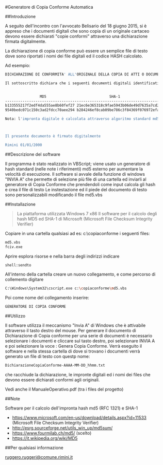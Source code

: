 #Generatore di Copia Conforme Automatica

##Introduzione

A seguito dell'incontro con l'avvocato Belisario del 18 giugno 2015, si è appreso che i documenti digitali che sono copia di un originale cartaceo devono essere dichiarati "copie conformi" attraverso una dichiarazione firmata digitalmente.

La dichiarazione di copia conforme può essere un semplice file di testo dove sono riportati i nomi dei  file digitali ed il codice HASH calcolato.

Ad esempio:

```sh
DICHIARAZIONE DI CONFORMITA' ALL'ORIGINALE DELLA COPIA DI ATTI O DOCUMENTI 

Il sottoscritto dichiara che i seguenti documenti digitali identificati da nome del file ed impronta digitale (hash) sono conformi agli originali.

	
                MD5                             SHA-1                    
-------------------------------------------------------------------------
b133555217f2edf4da555ae8b60fef27 21ec6e365318c9fae5943b06de49d7635a7cd2e2 a.pdf
9540bedc071c150c3ad2fdcc70aee294 b284246ef8cab09be786c3f84369f076972efa22 b.pdf

Nota: l'impronta digitale è calcolata attraverso algoritmo standard md5 (RFC 1321) e SHA-1 



Il presente documento è firmato digitalmente

Rimini 01/01/2000
```


##Descrizione del software

Il programma è stato realizzato in VBScript; viene usato un generatore di hash standard (nelle note i riferimenti) md5 esterno per aumentare la velocità di esecuzione.
Il software si avvale della funzione di windows "INVIA A" che permette di selezione più file di una cartella ed inviarli al generatore di Copia Conforme che prendendoli come input calcola gli hash e crea il file di testo 
Le instestazione ed il piede del documento di testo sono personalizzabili modificando il file md5.vbs

##Installazione

> La piattaforma utilizzata Windows 7 x86
> Il software per il calcolo degli hash MD5 ed SHA-1 di Microsoft (Microsoft File Checksum Integrity Verifier)

Copiare in una cartella qualsiasi ad es: c:\copiaconforme i seguenti files:

```sh
md5.vbs
fciv.exe
```

Aprire esplora risorse e nella barra degli indirizzi indicare 

```sh
shell:sendto
```

All'interno della cartella creare un nuovo collegamento, e come percorso di collemento digitare
```sh
C:\Windows\System32\cscript.exe c:\copiaconforme\md5.vbs
```
Poi come nome del collegamento inserire:
```sh
GENERATORE DI COPIA CONFORME
```
##Utilizzo

Il software utilizza il meccanismo "Invia A" di Windows che è attivabile attraverso il tasto destro del mouse.
Per generare il documento di Dichiarazione di Copia conforme per una serie di documenti è necessario selezionare i documenti e cliccare sul tasto destro, poi selezionare INVIA A e poi selezionare la voce : Genera Copia Conforme.
Verrà eseguito il software e nella stessa cartella di dove si trovano i documenti verrà generato un file di testo con questp nome:

```sh
DichiarazioneCopiaConforme-AAAA-MM-DD_hhmm.txt
```

che racchiude la dichiarazione, le impronte digitali ed i nomi dei files che devono essere dichiarati conformi agli originali.

Vedi anche il ManualeOperativo.pdf (tra i files del progetto)

##Note

Software per il calcolo dell'impronta hash md5 (RFC 1321) e SHA-1

* https://www.microsoft.com/en-us/download/details.aspx?id=11533 (Microsoft File Checksum Integrity Verifier)
* http://esrg.sourceforge.net/utils_win_up/md5sum/
* https://www.fourmilab.ch/md5/ (scelto)
* https://it.wikipedia.org/wiki/MD5


##Per qualsiasi informazione 

ruggero.ruggeri@comune.rimini.it
